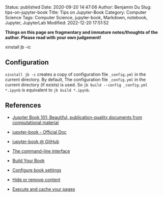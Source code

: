Status: published
Date: 2020-09-20 14:47:06
Author: Benjamin Du
Slug: tips-on-jupyter-book
Title: Tips on Jupyter-Book
Category: Computer Science
Tags: Computer Science, jupyter-book, Markdown, notebook, Jupyter, JupyterLab
Modified: 2022-12-20 17:51:52

**Things on this page are fragmentary and immature notes/thoughts of the author. Please read with your own judgement!**

xinstall jb -ic

## Configuration 

`xinstall jb -c` creates a copy of configuration file `_config.yml` in the current directory.
By default,
The configuration file `_config.yml` in the current directory (if exists) is used.
So `jb build --config _config.yml *.ipynb` is equivalent to `jb build *.ipynb`.

## References 

- [Jupyter Book 101: Beautiful, publication-quality documents from computational material](https://www.youtube.com/watch?v=lZ2FHTkyaMU)

- [jupyter-book - Official Doc](https://jupyterbook.org/intro.html)

- [jupyter-book @ GitHub](https://github.com/executablebooks/jupyter-book)

- [The command-line interface](https://jupyterbook.org/reference/cli.html?highlight=verbose#the-command-line-interface)

- [Build Your Book](https://jupyterbook.org/start/build.html)

- [Configure book settings](https://jupyterbook.org/customize/config.html?highlight=timeout)

- [Hide or remove content](https://jupyterbook.org/interactive/hiding.html?highlight=hide%20code#hide-or-remove-content)

- [Execute and cache your pages](https://jupyterbook.org/content/execute.html?highlight=timeout)

